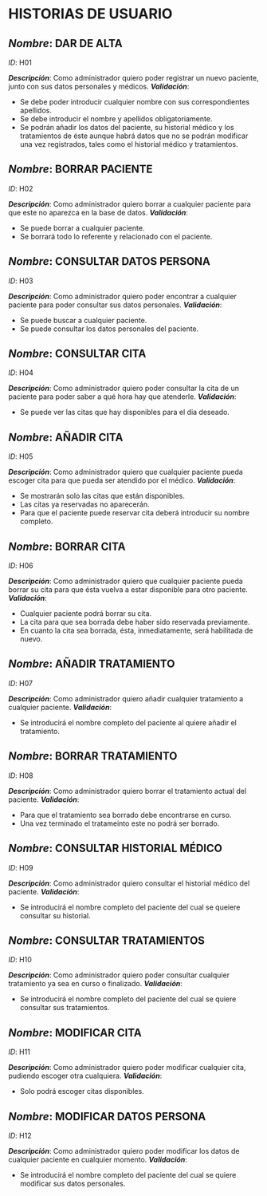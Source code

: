 # **HISTORIAS DE USUARIO**

## *Nombre*: **DAR DE ALTA** 
*ID*: H01 

__*Descripción*__: Como administrador quiero poder registrar un nuevo paciente, junto con sus datos personales y médicos.
 __*Validación*__:
* Se debe poder introducir cualquier nombre con sus correspondientes apellidos.
* Se debe introducir el nombre y apellidos obligatoriamente.
* Se podrán añadir los datos del paciente, su historial médico y los tratamientos de éste aunque habrá datos que no se podrán modificar una vez registrados, tales como el historial médico y tratamientos.
 

      
## *Nombre*: **BORRAR PACIENTE**
*ID*: H02 

__*Descripción*__: Como administrador quiero borrar a cualquier paciente para que este no aparezca en la base de datos.
 __*Validación*__:
* Se puede borrar a cualquier paciente.
* Se borrará todo lo referente y relacionado con el paciente.


      
## *Nombre*: **CONSULTAR DATOS PERSONA**
*ID*: H03 

__*Descripción*__: Como administrador quiero poder encontrar a cualquier paciente para poder consultar sus datos personales.
 __*Validación*__:
* Se puede buscar a cualquier paciente.
* Se puede consultar los datos personales del paciente.

       
## *Nombre*: **CONSULTAR CITA**
*ID*: H04

__*Descripción*__: Como administrador quiero poder consultar la cita de un paciente para poder saber a qué hora hay que atenderle.
 __*Validación*__:
* Se puede ver las citas que hay disponibles para el dia deseado.
 

      
## *Nombre*: **AÑADIR CITA**
*ID*: H05 

__*Descripción*__: Como administrador quiero que cualquier paciente pueda escoger cita para que pueda ser atendido por el médico.
 __*Validación*__:
* Se mostrarán solo las citas que están disponibles.
* Las citas ya reservadas no aparecerán.
* Para que el paciente puede reservar cita deberá introducir su nombre completo.

 
      
## *Nombre*: **BORRAR CITA**
*ID*: H06 

__*Descripción*__: Como administrador quiero que cualquier paciente pueda borrar su cita para que ésta vuelva a estar disponible para otro paciente.
 __*Validación*__:
* Cualquier paciente podrá borrar su cita. 
* La cita para que sea borrada debe haber sido reservada previamente.
* En cuanto la cita sea borrada, ésta, inmediatamente, será habilitada de nuevo.



## *Nombre*: **AÑADIR TRATAMIENTO**
*ID*: H07

__*Descripción*__: Como administrador quiero añadir cualquier tratamiento a cualquier paciente. 
 __*Validación*__:
* Se introducirá el nombre completo del paciente al quiere añadir el tratamiento.



## *Nombre*: **BORRAR TRATAMIENTO**
*ID*: H08

__*Descripción*__: Como administrador quiero borrar el tratamiento actual del paciente.
 __*Validación*__:
* Para que el tratamiento sea borrado debe encontrarse en curso.
* Una vez terminado el tratameinto este no podrá ser borrado.



## *Nombre*: **CONSULTAR HISTORIAL MÉDICO**
*ID*: H09

__*Descripción*__: Como administrador quiero consultar el historial médico del paciente.
 __*Validación*__: 
* Se introducirá el nombre completo del paciente del cual se queiere consultar su historial.



## *Nombre*: **CONSULTAR TRATAMIENTOS**
*ID*: H10

__*Descripción*__: Como administrador quiero poder consultar cualquier tratamiento ya sea en curso o finalizado.
 __*Validación*__:
* Se introducirá el nombre completo del paciente del cual se quiere consultar sus tratamientos.


## *Nombre*: **MODIFICAR CITA**

*ID*: H11

__*Descripción*__: Como administrador quiero poder modificar cualquier cita, pudiendo escoger otra cualquiera.
 __*Validación*__:
* Solo podrá escoger citas disponibles.



## *Nombre*: **MODIFICAR DATOS PERSONA**
*ID*: H12

__*Descripción*__: Como administrador quiero poder modificar los datos de cualquier paciente en cualquier momento.
 __*Validación*__:
* Se introducirá el nombre completo del paciente del cual se quiere modificar sus datos personales. 
